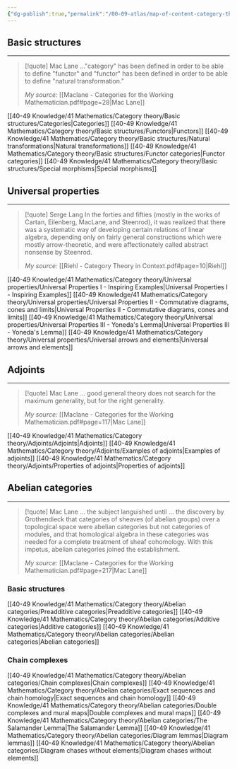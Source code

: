 ```yaml
---
{"dg-publish":true,"permalink":"/00-09-atlas/map-of-content-category-theory/","updated":"2025-03-29T15:23:45-07:00"}
---
```


## Basic structures
---

>[!quote] Mac Lane
>..."category" has been defined in order to be able to define "functor" and "functor" has been defined in order to be able to define "natural transformation."
>
>*My source:* [[Maclane - Categories for the Working Mathematician.pdf#page=28|Mac Lane]]

[[40-49 Knowledge/41 Mathematics/Category theory/Basic structures/Categories\|Categories]]
[[40-49 Knowledge/41 Mathematics/Category theory/Basic structures/Functors\|Functors]]
[[40-49 Knowledge/41 Mathematics/Category theory/Basic structures/Natural transformations\|Natural transformations]]
[[40-49 Knowledge/41 Mathematics/Category theory/Basic structures/Functor categories\|Functor categories]]
[[40-49 Knowledge/41 Mathematics/Category theory/Basic structures/Special morphisms\|Special morphisms]]

## Universal properties
---

>[!quote] Serge Lang
>In the forties and fifties (mostly in the works of Cartan, Eilenberg, MacLane, and Steenrod), it was realized that there was a systematic way of developing certain relations of linear algebra, depending only on fairly general constructions which were mostly arrow-theoretic, and were affectionately called abstract nonsense by Steenrod.
>
>*My source:* [[Riehl - Category Theory in Context.pdf#page=10|Riehl]]

[[40-49 Knowledge/41 Mathematics/Category theory/Universal properties/Universal Properties I - Inspiring Examples\|Universal Properties I - Inspiring Examples]]
[[40-49 Knowledge/41 Mathematics/Category theory/Universal properties/Universal Properties II - Commutative diagrams, cones and limits\|Universal Properties II - Commutative diagrams, cones and limits]]
[[40-49 Knowledge/41 Mathematics/Category theory/Universal properties/Universal Properties III - Yoneda's Lemma\|Universal Properties III - Yoneda's Lemma]]
[[40-49 Knowledge/41 Mathematics/Category theory/Universal properties/Universal arrows and elements\|Universal arrows and elements]]

## Adjoints
---

>[!quote] Mac Lane
>... good general theory does not search for the maximum generality, but for the right generality.
>
>*My source:* [[Maclane - Categories for the Working Mathematician.pdf#page=117|Mac Lane]]

[[40-49 Knowledge/41 Mathematics/Category theory/Adjoints/Adjoints\|Adjoints]]
[[40-49 Knowledge/41 Mathematics/Category theory/Adjoints/Examples of adjoints\|Examples of adjoints]]
[[40-49 Knowledge/41 Mathematics/Category theory/Adjoints/Properties of adjoints\|Properties of adjoints]]

## Abelian categories
---

>[!quote] Mac Lane
>... the subject languished until ... the discovery by Grothendieck that categories of sheaves (of abelian groups) over a topological space were abelian categories but not categories of modules, and that homological algebra in these categories was needed for a complete treatment of sheaf cohomology. With this impetus, abelian categories joined the establishment.
>
>*My source:* [[Maclane - Categories for the Working Mathematician.pdf#page=217|Mac Lane]]

### Basic structures

[[40-49 Knowledge/41 Mathematics/Category theory/Abelian categories/Preadditive categories\|Preadditive categories]]
[[40-49 Knowledge/41 Mathematics/Category theory/Abelian categories/Additive categories\|Additive categories]]
[[40-49 Knowledge/41 Mathematics/Category theory/Abelian categories/Abelian categories\|Abelian categories]]

### Chain complexes

[[40-49 Knowledge/41 Mathematics/Category theory/Abelian categories/Chain complexes\|Chain complexes]]
[[40-49 Knowledge/41 Mathematics/Category theory/Abelian categories/Exact sequences and chain homology\|Exact sequences and chain homology]]
[[40-49 Knowledge/41 Mathematics/Category theory/Abelian categories/Double complexes and mural maps\|Double complexes and mural maps]]
[[40-49 Knowledge/41 Mathematics/Category theory/Abelian categories/The Salamander Lemma\|The Salamander Lemma]]
[[40-49 Knowledge/41 Mathematics/Category theory/Abelian categories/Diagram lemmas\|Diagram lemmas]]
[[40-49 Knowledge/41 Mathematics/Category theory/Abelian categories/Diagram chases without elements\|Diagram chases without elements]]